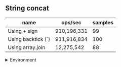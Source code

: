 ## String concat

|name|ops/sec|samples|
|-|-|-|
|Using + sign|910,196,331|99|
|Using backtick (`)|911,916,834|100|
|Using array.join|12,275,542|88|


<details>
<summary>Environment</summary>

* __Machine:__ linux x64 | 4 vCPUs | 15.2GB Mem
* __Run:__ Sat May 04 2024 01:16:28 GMT+0000 (Coordinated Universal Time)
</details>

<!--
{"environment":{"platform":"linux","arch":"x64","cpus":4,"totalMemory":15.245216369628906},"benchmarks":[{"name":"Using + sign","opsSec":910196331.4779207,"samples":6},{"name":"Using backtick (`)","opsSec":911916834.0757344,"samples":8},{"name":"Using array.join","opsSec":12275541.716813013,"samples":5}]}-->

